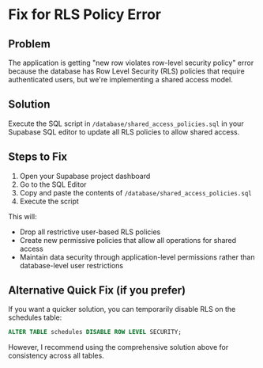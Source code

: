 # Fix for RLS Policy Error

## Problem
The application is getting "new row violates row-level security policy" error because the database has Row Level Security (RLS) policies that require authenticated users, but we're implementing a shared access model.

## Solution
Execute the SQL script in `/database/shared_access_policies.sql` in your Supabase SQL editor to update all RLS policies to allow shared access.

## Steps to Fix

1. Open your Supabase project dashboard
2. Go to the SQL Editor
3. Copy and paste the contents of `/database/shared_access_policies.sql`
4. Execute the script

This will:
- Drop all restrictive user-based RLS policies
- Create new permissive policies that allow all operations for shared access
- Maintain data security through application-level permissions rather than database-level user restrictions

## Alternative Quick Fix (if you prefer)
If you want a quicker solution, you can temporarily disable RLS on the schedules table:

```sql
ALTER TABLE schedules DISABLE ROW LEVEL SECURITY;
```

However, I recommend using the comprehensive solution above for consistency across all tables.